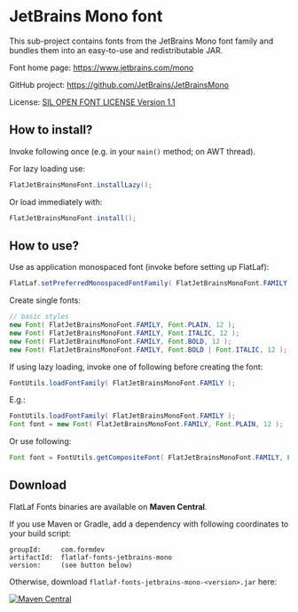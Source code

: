 JetBrains Mono font
===================

This sub-project contains fonts from the JetBrains Mono font family and bundles
them into an easy-to-use and redistributable JAR.

Font home page: https://www.jetbrains.com/mono

GitHub project: https://github.com/JetBrains/JetBrainsMono

License:
[SIL OPEN FONT LICENSE Version 1.1](src/main/resources/com/formdev/flatlaf/fonts/jetbrains_mono/OFL.txt)


How to install?
---------------

Invoke following once (e.g. in your `main()` method; on AWT thread).

For lazy loading use:

~~~java
FlatJetBrainsMonoFont.installLazy();
~~~

Or load immediately with:

~~~java
FlatJetBrainsMonoFont.install();
~~~


How to use?
-----------

Use as application monospaced font (invoke before setting up FlatLaf):

~~~java
FlatLaf.setPreferredMonospacedFontFamily( FlatJetBrainsMonoFont.FAMILY );
~~~

Create single fonts:

~~~java
// basic styles
new Font( FlatJetBrainsMonoFont.FAMILY, Font.PLAIN, 12 );
new Font( FlatJetBrainsMonoFont.FAMILY, Font.ITALIC, 12 );
new Font( FlatJetBrainsMonoFont.FAMILY, Font.BOLD, 12 );
new Font( FlatJetBrainsMonoFont.FAMILY, Font.BOLD | Font.ITALIC, 12 );
~~~

If using lazy loading, invoke one of following before creating the font:

~~~java
FontUtils.loadFontFamily( FlatJetBrainsMonoFont.FAMILY );
~~~

E.g.:

~~~java
FontUtils.loadFontFamily( FlatJetBrainsMonoFont.FAMILY );
Font font = new Font( FlatJetBrainsMonoFont.FAMILY, Font.PLAIN, 12 );
~~~

Or use following:

~~~java
Font font = FontUtils.getCompositeFont( FlatJetBrainsMonoFont.FAMILY, Font.PLAIN, 12 );
~~~


Download
--------

FlatLaf Fonts binaries are available on **Maven Central**.

If you use Maven or Gradle, add a dependency with following coordinates to your
build script:

    groupId:     com.formdev
    artifactId:  flatlaf-fonts-jetbrains-mono
    version:     (see button below)

Otherwise, download `flatlaf-fonts-jetbrains-mono-<version>.jar` here:

[![Maven Central](https://maven-badges.herokuapp.com/maven-central/com.formdev/flatlaf-fonts-jetbrains-mono/badge.svg?style=flat-square&color=007ec6)](https://maven-badges.herokuapp.com/maven-central/com.formdev/flatlaf-fonts-jetbrains-mono)

